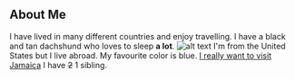 ## About Me
I have lived in many different countries and enjoy travelling. I have a black and tan dachshund who loves to sleep **a lot**. 
![alt text](https://i1.pickpik.com/photos/784/194/412/dog-dachshund-studio-animal-preview.jpg)
I'm from the United States but I live abroad. My favourite color is blue.
[I really want to visit Jamaica](https://www.google.comhttps://www.sandals.com/blog/content/images/2019/07/9_SMB_11_BEACHLIFESTYLE_08753-2-2.jpg)
I have ~~2~~ 1 sibling.
<!--
**stellakr/stellakr** is a ✨ _special_ ✨ repository because its `README.md` (this file) appears on your GitHub profile.

Here are some ideas to get you started:

- 🔭 I’m currently working on ...
- 🌱 I’m currently learning ...
- 👯 I’m looking to collaborate on ...
- 🤔 I’m looking for help with ...
- 💬 Ask me about ...
- 📫 How to reach me: ...
- 😄 Pronouns: ...
- ⚡ Fun fact: ...
-->
